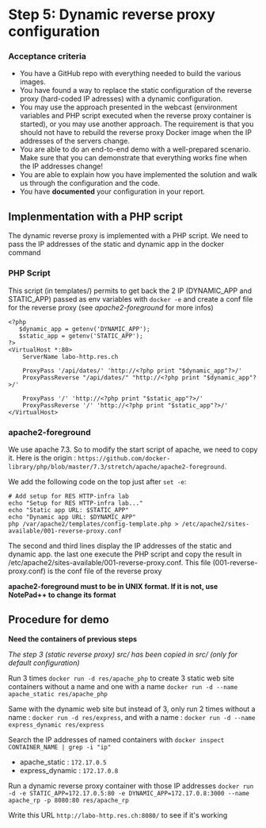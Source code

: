 # Step 5: Dynamic reverse proxy configuration

### Acceptance criteria

* You have a GitHub repo with everything needed to build the various images.
* You have found a way to replace the static configuration of the reverse proxy (hard-coded IP adresses) with a dynamic configuration.
* You may use the approach presented in the webcast (environment variables and PHP script executed when the reverse proxy container is started), or you may use another approach. The requirement is that you should not have to rebuild the reverse proxy Docker image when the IP addresses of the servers change.
* You are able to do an end-to-end demo with a well-prepared scenario. Make sure that you can demonstrate that everything works fine when the IP addresses change!
* You are able to explain how you have implemented the solution and walk us through the configuration and the code.
* You have **documented** your configuration in your report.

## Implenmentation with a PHP script

The dynamic reverse proxy is implemented with a PHP script. We need to pass the IP addresses of the static and dynamic app in the docker command

### PHP Script

This script (in templates/) permits to get back the 2 IP (DYNAMIC_APP and STATIC_APP) passed as env variables  with ```docker -e``` and create a conf file for the reverse proxy (see *apache2-foreground* for more infos)
```
<?php
   $dynamic_app = getenv('DYNAMIC_APP');
   $static_app = getenv('STATIC_APP');
?>
<VirtualHost *:80>
    ServerName labo-http.res.ch

    ProxyPass '/api/dates/' 'http://<?php print "$dynamic_app"?>/'
    ProxyPassReverse "/api/dates/" "http://<?php print "$dynamic_app"?>/'

    ProxyPass '/' 'http://<?php print "$static_app"?>/'
    ProxyPassReverse '/' 'http://<?php print "$static_app"?>/'
</VirtualHost>
``` 

### apache2-foreground

We use apache 7.3. So to modify the start script of apache, we need to copy it. Here is the origin : ```https://github.com/docker-library/php/blob/master/7.3/stretch/apache/apache2-foreground```. 

We add the following code on the top just after ```set -e```:
```
# Add setup for RES HTTP-infra lab
echo "Setup for RES HTTP-infra lab..."
echo "Static app URL: $STATIC_APP"
echo "Dynamic app URL: $DYNAMIC_APP"
php /var/apache2/templates/config-template.php > /etc/apache2/sites-available/001-reverse-proxy.conf
```

The second and third lines display the IP addresses of the static and dynamic app. the last one execute the PHP script and copy the result in /etc/apache2/sites-available/001-reverse-proxy.conf. This file (001-reverse-proxy.conf) is the conf file of the reverse proxy

**apache2-foreground must to be in UNIX format. If it is not, use NotePad++ to change its format**

## Procedure for demo 

**Need the containers of previous steps**

*The step 3 (static reverse proxy) src/ has been copied in src/ (only for default configuration)*

Run 3 times ```docker run -d res/apache_php``` to create 3 static web site containers without a name and one with a name ```docker run -d --name apache_static res/apache_php```

Same with the dynamic web site but instead of 3, only run 2 times without a name : ```docker run -d res/express```, and with a name : ```docker run -d --name express_dynamic res/express```

Search the IP addresses of named containers with ```docker inspect CONTAINER_NAME | grep -i "ip"```
 - apache_static   : ```172.17.0.5```
 - express_dynamic : ```172.17.0.8```

Run a dynamic reverse proxy container with those IP addresses ```docker run -d -e STATIC_APP=172.17.0.5:80 -e DYNAMIC_APP=172.17.0.8:3000 --name apache_rp -p 8080:80 res/apache_rp```

Write this URL ```http://labo-http.res.ch:8080/``` to see if it's working
